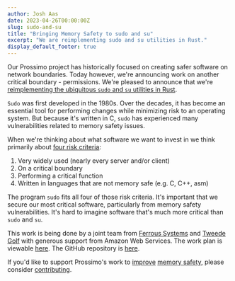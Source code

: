 ```yaml
---
author: Josh Aas
date: 2023-04-26T00:00:00Z
slug: sudo-and-su
title: "Bringing Memory Safety to sudo and su"
excerpt: "We are reimplementing sudo and su utilities in Rust."
display_default_footer: true
---
```


Our Prossimo project has historically focused on creating safer software on network boundaries. Today however, we're announcing work on another critical boundary - permissions. We're pleased to announce that we're [reimplementing the ubiquitous `sudo` and `su` utilities in Rust](/initiative/sudo-su/).

`Sudo` was first developed in the 1980s. Over the decades, it has become an essential tool for performing changes while minimizing risk to an operating system. But because it's written in C, `sudo` has experienced many vulnerabilities related to memory safety issues.

When we're thinking about what software we want to invest in we think primarily about [four risk criteria](/about/#identifying-risk):

1.  Very widely used (nearly every server and/or client)
2.  On a critical boundary
3.  Performing a critical function
4.  Written in languages that are not memory safe (e.g. C, C++, asm)

The program `sudo` fits all four of those risk criteria. It's important that we secure our most critical software, particularly from memory safety vulnerabilities. It's hard to imagine software that's much more critical than `sudo` and `su`.

This work is being done by a joint team from [Ferrous Systems](https://ferrous-systems.com/) and [Tweede Golf](https://tweedegolf.nl/) with generous support from Amazon Web Services. The work plan is viewable [here](/initiative/sudo-su/sudo-su-work-plan/). The GitHub repository is [here](https://github.com/memorysafety/sudo-rs).

If you'd like to support Prossimo's work to [improve](/about/)  [memory safety](/docs/memory-safety/), please consider [contributing](/sponsor/).
